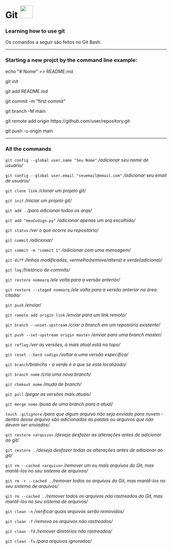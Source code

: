 <h1>
  Git
  <img loading="lazy" src="https://cdn.jsdelivr.net/gh/devicons/devicon/icons/git/git-original.svg" width="40" height="40"/>
</h1> 
<h3>Learning how to use git</h3> 
<p>Os comandos a seguir são feitos no Git Bash.</p>

----------------------------------------------------------------
<h3>Starting a new projct by the command line example:</h3>
<p>echo "# Nome" >> README.md</p>
<p>git init</p>
<p>git add README.md</p>
<p>git commit -m "first commit"</p>
<p>git branch -M main</p>
<p>git remote add origin https://github.com/user/repository.git</p>
<p>git push -u origin main</p>

----------------------------------------------------------------

<h3>All the commands</h3>

`git config --global user.name "Seu Nome"` */adicionar seu nome de usuário/*

`git config --global user.email "seuemail@email.com"` */adicionar seu email de usuário/*

`git clone link` */clonar um projeto git/*

`git init` */iniciar um projeto git/*

`git add .` */para adicionar todos os arqs/*

`git add "meuCodigo.py"` */adicionar apenas um arq escolhido/*

`git status` */ver o que ocorre ou repositório/*

`git commit` */adicionar/*

`git commit -m "commit 1"` */adicionar com uma mensagem/*

`git diff` */linhas modificadas, vermelho(remove/altera) e verde(adiciona)/*

`git log` */histórico de commits/*

`git restore nomearq` */ele volta para a versão anterior/*

`git restore --staged nomearq` */ele volta para a versão anterior na área citada/*

`git push` */enviar/*

`git remote add origin link` */enviar para um link remoto/*

`git branch --unset-upstream` */criar a branch em um reposiório existente/*

`git push --set-upstream origin master` */enviar para uma branch master/*

`git reflog` */ver as versões, a mais atual está no topo/*

`git reset --hard codigo` */voltar a uma versão específica/*

`git branch`*/branchs - a verde é a que se está localizado/*

`git branch nome` */cria uma nova branch/*

`git chekout nome` */muda de branch/*

`git pull` */pegar as versões mais atuais/*

`git merge nome` */puxa de uma branch para a atual/*

`touch .gitignore` */para que algum arquivo não seja enviado para nuvem - dentro desse arquivo são adicionadas as pastas ou arquivos que não devem ser enviados/*

`git restore <arquivo>` */deseja desfazer as alterações antes de adicionar ao git/*

`git restore .` */deseja desfazer todas as alterações antes de adicionar ao git/*

`git rm --cached <arquivo>` */remover um ou mais arquivos do Git, mas mantê-los no seu sistema de arquivos/*

`git rm -r --cached .` */remover todos os arquivos do Git, mas mantê-los no seu sistema de arquivos/*

`git rm --cached .` */remover todos os arquivos não rastreados do Git, mas mantê-los no seu sistema de arquivos/*

`git clean -n` */verificar quais arquivos serão removidos/*

`git clean -f` */remova os arquivos não rastreados/*

`git clean -fd` */remover diretórios não rastreados/*

`git clean -fx` */para arquivos ignorados/*

